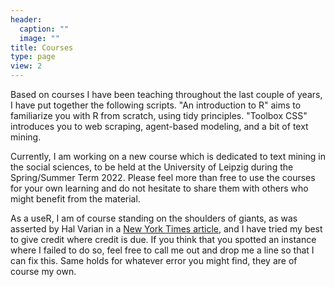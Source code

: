 ```yaml
---
header:
  caption: ""
  image: ""
title: Courses
type: page
view: 2
---
```


Based on courses I have been teaching throughout the last couple of years, I have put together the following scripts. "An introduction to R" aims to familiarize you with R from scratch, using tidy principles. "Toolbox CSS" introduces you to web scraping, agent-based modeling, and a bit of text mining. 

Currently, I am working on a new course which is dedicated to text mining in the social sciences, to be held at the University of Leipzig during the Spring/Summer Term 2022. Please feel more than free to use the courses for your own learning and do not hesitate to share them with others who might benefit from the material. 

As a useR, I am of course standing on the shoulders of giants, as was asserted by Hal Varian in a [New York Times article](https://www.nytimes.com/2009/01/07/technology/business-computing/07program.html), and I have tried my best to give credit where credit is due. If you think that you spotted an instance where I failed to do so, feel free to call me out and drop me a line so that I can fix this. Same holds for whatever error you might find, they are of course my own.
